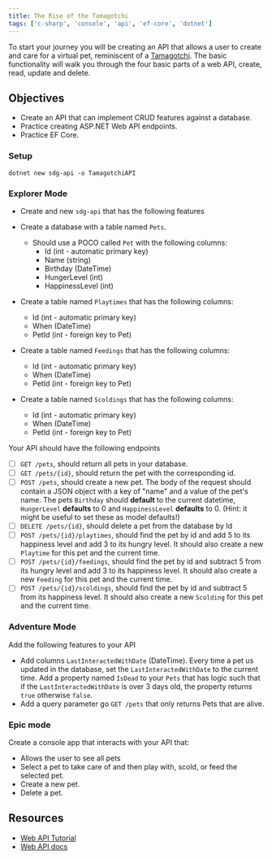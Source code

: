 ```yaml
---
title: The Rise of the Tamagotchi
tags: ['c-sharp', 'console', 'api', 'ef-core', 'dotnet']
---
```


To start your journey you will be creating an API that allows a user to create and care for a virtual pet, reminiscent of a [Tamagotchi](https://en.wikipedia.org/wiki/Tamagotchi). The basic functionality will walk you through the four basic parts of a web API, create, read, update and delete.

## Objectives

- Create an API that can implement CRUD features against a database.
- Practice creating ASP.NET Web API endpoints.
- Practice EF Core.

### Setup

```shell
dotnet new sdg-api -o TamagotchiAPI
```

### Explorer Mode

- Create and new `sdg-api` that has the following features

- Create a database with a table named `Pets`.
  - Should use a POCO called `Pet` with the following columns:
    - Id (int - automatic primary key)
    - Name (string)
    - Birthday (DateTime)
    - HungerLevel (int)
    - HappinessLevel (int)
- Create a table named `Playtimes` that has the following columns:
  - Id (int - automatic primary key)
  - When (DateTime)
  - PetId (int - foreign key to Pet)
- Create a table named `Feedings` that has the following columns:
  - Id (int - automatic primary key)
  - When (DateTime)
  - PetId (int - foreign key to Pet)
- Create a table named `Scoldings` that has the following columns:
  - Id (int - automatic primary key)
  - When (DateTime)
  - PetId (int - foreign key to Pet)

Your API should have the following endpoints

- [ ] `GET /pets`, should return all pets in your database.
- [ ] `GET /pets/{id}`, should return the pet with the corresponding id.
- [ ] `POST /pets`, should create a new pet. The body of the request should contain a JSON object with a key of "name" and a value of the pet's name. The pets `Birthday` should **default** to the current datetime, `HungerLevel` **defaults** to 0 and `HappinessLevel` **defaults** to 0. (Hint: it might be useful to set these as model defaults!)
- [ ] `DELETE /pets/{id}`, should delete a pet from the database by Id
- [ ] `POST /pets/{id}/playtimes`, should find the pet by id and add 5 to its happiness level and add 3 to its hungry level. It should also create a new `Playtime` for this pet and the current time.
- [ ] `POST /pets/{id}/feedings`, should find the pet by id and subtract 5 from its hungry level and add 3 to its happiness level. It should also create a new `Feeding` for this pet and the current time.
- [ ] `POST /pets/{id}/scoldings`, should find the pet by id and subtract 5 from its happiness level. It should also create a new `Scolding` for this pet and the current time.

### Adventure Mode

Add the following features to your API

- Add columns `LastInteractedWithDate` (DateTime). Every time a pet us updated in the database, set the `LastInteractedWithDate` to the current time. Add a property named `IsDead` to your `Pets` that has logic such that if the `LastInteractedWithDate` is over 3 days old, the property returns `true` otherwise `false`.
- Add a query parameter go `GET /pets` that only returns Pets that are alive.

### Epic mode

Create a console app that interacts with your API that:

- Allows the user to see all pets
- Select a pet to take care of and then play with, scold, or feed the selected pet.
- Create a new pet.
- Delete a pet.

## Resources

- [Web API Tutorial](https://docs.microsoft.com/en-us/aspnet/core/tutorials/first-web-api?view=aspnetcore-3.1)
- [Web API docs](https://dotnet.microsoft.com/apps/aspnets)
